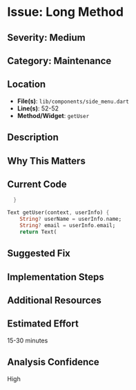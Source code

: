 # Issue: Long Method

## Severity: Medium

## Category: Maintenance

## Location
- **File(s)**: `lib/components/side_menu.dart`
- **Line(s)**: 52-52
- **Method/Widget**: `getUser`

## Description


## Why This Matters


## Current Code
```dart
  }

Text getUser(context, userInfo) {
    String? userName = userInfo.name;
    String? email = userInfo.email;
    return Text(
```

## Suggested Fix


## Implementation Steps


## Additional Resources


## Estimated Effort
15-30 minutes

## Analysis Confidence
High
